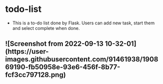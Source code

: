 # todo-list


<ul>
  <li>This is a to-do list done by Flask. Users can add new task, start them and select complete when done.</li>
</ul>

<h2>
![Screenshot from 2022-09-13 10-32-01](https://user-images.githubusercontent.com/91461938/190869190-fb50958e-93e6-456f-8b77-fcf3cc797128.png)
</h2>

